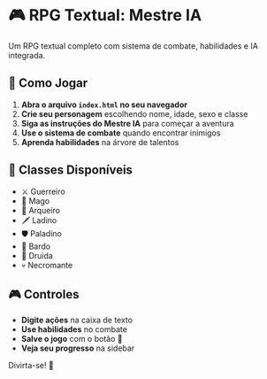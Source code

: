 # 🎮 RPG Textual: Mestre IA

Um RPG textual completo com sistema de combate, habilidades e IA integrada.

## 🚀 Como Jogar

1. **Abra o arquivo `index.html` no seu navegador**
2. **Crie seu personagem** escolhendo nome, idade, sexo e classe
3. **Siga as instruções do Mestre IA** para começar a aventura
4. **Use o sistema de combate** quando encontrar inimigos
5. **Aprenda habilidades** na árvore de talentos

## 🎯 Classes Disponíveis

- ⚔️ Guerreiro
- 🔮 Mago  
- 🏹 Arqueiro
- 🗡️ Ladino
- 🛡️ Paladino
- 🎵 Bardo
- 🌿 Druida
- 💀 Necromante

## 🎮 Controles

- **Digite ações** na caixa de texto
- **Use habilidades** no combate
- **Salve o jogo** com o botão 💾
- **Veja seu progresso** na sidebar

Divirta-se! 🎉